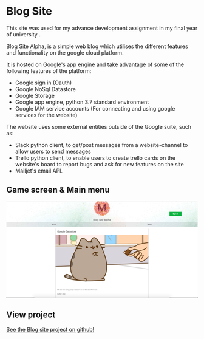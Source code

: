 # Blog Site
This site was used for my advance development assignment in my final year of university .

Blog Site Alpha, is a simple web blog which utilises the different features and functionality on the google cloud platform. 

It is hosted on Google's app engine and take advantage of some of the following features of the platform:

* Google sign in (Oauth)
* Google NoSql Datastore
* Google Storage
* Google app engine, python 3.7 standard environment
* Google IAM service accounts (For connecting and using google services for the website)

The website uses some external entities outside of the Google suite, such as:
* Slack python client, to get/post messages from a website-channel to allow users to send messages
* Trello python client, to enable users to create trello cards on the website's board to report bugs and ask for new features on the site
* Mailjet's email API.

## Game screen & Main menu
 ![game screen](images/webpage.png)



## View project
[See the Blog site project on github!](https://github.com/AlexMarriott/blog-site-alpha)
